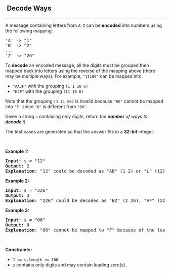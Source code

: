<h2>  Decode Ways</h2><hr><div style="user-select: auto;"><p style="user-select: auto;">A message containing letters from <code style="user-select: auto;">A-Z</code> can be <strong style="user-select: auto;">encoded</strong> into numbers using the following mapping:</p>

<pre style="user-select: auto;">'A' -&gt; "1"
'B' -&gt; "2"
...
'Z' -&gt; "26"
</pre>

<p style="user-select: auto;">To <strong style="user-select: auto;">decode</strong> an encoded message, all the digits must be grouped then mapped back into letters using the reverse of the mapping above (there may be multiple ways). For example, <code style="user-select: auto;">"11106"</code> can be mapped into:</p>

<ul style="user-select: auto;">
	<li style="user-select: auto;"><code style="user-select: auto;">"AAJF"</code> with the grouping <code style="user-select: auto;">(1 1 10 6)</code></li>
	<li style="user-select: auto;"><code style="user-select: auto;">"KJF"</code> with the grouping <code style="user-select: auto;">(11 10 6)</code></li>
</ul>

<p style="user-select: auto;">Note that the grouping <code style="user-select: auto;">(1 11 06)</code> is invalid because <code style="user-select: auto;">"06"</code> cannot be mapped into <code style="user-select: auto;">'F'</code> since <code style="user-select: auto;">"6"</code> is different from <code style="user-select: auto;">"06"</code>.</p>

<p style="user-select: auto;">Given a string <code style="user-select: auto;">s</code> containing only digits, return <em style="user-select: auto;">the <strong style="user-select: auto;">number</strong> of ways to <strong style="user-select: auto;">decode</strong> it</em>.</p>

<p style="user-select: auto;">The test cases are generated so that the answer fits in a <strong style="user-select: auto;">32-bit</strong> integer.</p>

<p style="user-select: auto;">&nbsp;</p>
<p style="user-select: auto;"><strong style="user-select: auto;">Example 1:</strong></p>

<pre style="user-select: auto;"><strong style="user-select: auto;">Input:</strong> s = "12"
<strong style="user-select: auto;">Output:</strong> 2
<strong style="user-select: auto;">Explanation:</strong> "12" could be decoded as "AB" (1 2) or "L" (12).
</pre>

<p style="user-select: auto;"><strong style="user-select: auto;">Example 2:</strong></p>

<pre style="user-select: auto;"><strong style="user-select: auto;">Input:</strong> s = "226"
<strong style="user-select: auto;">Output:</strong> 3
<strong style="user-select: auto;">Explanation:</strong> "226" could be decoded as "BZ" (2 26), "VF" (22 6), or "BBF" (2 2 6).
</pre>

<p style="user-select: auto;"><strong style="user-select: auto;">Example 3:</strong></p>

<pre style="user-select: auto;"><strong style="user-select: auto;">Input:</strong> s = "06"
<strong style="user-select: auto;">Output:</strong> 0
<strong style="user-select: auto;">Explanation:</strong> "06" cannot be mapped to "F" because of the leading zero ("6" is different from "06").
</pre>

<p style="user-select: auto;">&nbsp;</p>
<p style="user-select: auto;"><strong style="user-select: auto;">Constraints:</strong></p>

<ul style="user-select: auto;">
	<li style="user-select: auto;"><code style="user-select: auto;">1 &lt;= s.length &lt;= 100</code></li>
	<li style="user-select: auto;"><code style="user-select: auto;">s</code> contains only digits and may contain leading zero(s).</li>
</ul>
</div>